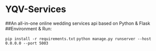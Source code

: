# YQV-Services
##An all-in-one online wedding services api based on Python & Flask
##Environment & Run:

`pip install -r requirements.txt`
`python manage.py runserver --host 0.0.0.0 --port 5003`
